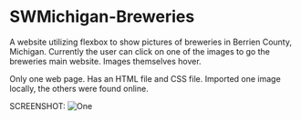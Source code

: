 # SWMichigan-Breweries
A website utilizing flexbox to show pictures of breweries in Berrien County, Michigan. Currently the user can click on one of the images to go the breweries main website. Images themselves hover.


Only one web page. Has an HTML file and CSS file. Imported one image locally, the others were found online.

SCREENSHOT:
![One](https://raw.githubusercontent.com/amvitkus/sw-michigan-breweries/master/1.png)
